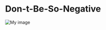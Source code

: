 # Don-t-Be-So-Negative

![My image](https://user-images.githubusercontent.com/7054302/27883958-74e027d4-61a0-11e7-8be9-5ddce5407619.png)


